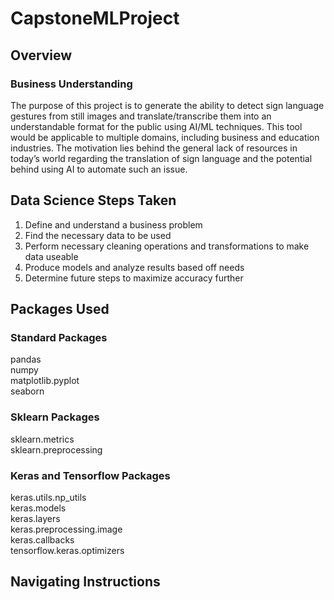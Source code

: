# CapstoneMLProject

## Overview
### Business Understanding
The purpose of this project is to generate the ability to detect sign language gestures from still images and translate/transcribe them
into an understandable format for the public using AI/ML techniques. This tool would be applicable to multiple domains, including business 
and education industries. The motivation lies behind the general lack of resources in today’s world regarding the translation of sign 
language and the potential behind using AI to automate such an issue.

## Data Science Steps Taken
1) Define and understand a business problem <br>
2) Find the necessary data to be used <br>
3) Perform necessary cleaning operations and transformations to make data useable <br>
4) Produce models and analyze results based off needs <br>
5) Determine future steps to maximize accuracy further <br>

## Packages Used
### Standard Packages
pandas <br>
numpy <br>
matplotlib.pyplot <br>
seaborn <br>
### Sklearn Packages
sklearn.metrics <br>
sklearn.preprocessing <br>
### Keras and Tensorflow Packages
keras.utils.np_utils <br>
keras.models <br>
keras.layers <br>
keras.preprocessing.image <br>
keras.callbacks <br>
tensorflow.keras.optimizers <br>

## Navigating Instructions
## 
##
